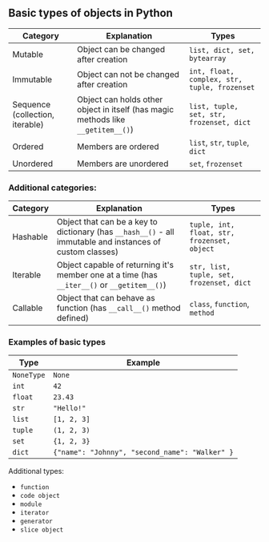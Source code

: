 ## Basic types of objects in Python

| Category    | Explanation                                  | Types|
|--|--|---|
| Mutable                | Object can be changed after creation                   | `list, dict, set, bytearray`                   |
| Immutable              | Object can not be changed after creation               | `int, float, complex, str, tuple, frozenset`        |
| Sequence (collection, iterable)  | Object can holds other object in itself (has magic methods like `__getitem__()`) |    `list, tuple, set, str, frozenset, dict` |
| Ordered| Members are ordered | `list`, `str`, `tuple`, `dict` |
| Unordered | Members are unordered | `set`, `frozenset` |

### Additional categories:
| Category    | Explanation | Types|
|--|--|---|
| Hashable               | Object that can be a key to dictionary (has `__hash__()` - all immutable and instances of custom classes) | `tuple, int, float, str, frozenset, object` |
| Iterable               | Object capable of returning it's member one at a time (has `__iter__()` or `__getitem__()`)  | `str, list, tuple, set, frozenset, dict` |
| Callable               | Object that can behave as function (has `__call__()` method defined) | `class`, `function`, `method`

### Examples of basic types

| Type | Example            |
|------|--------------------|
| `NoneType`     | `None`               |
| `int`      | `42`                 |
| `float`    | `23.43`              |
| `str`      | `"Hello!"`           |
| `list`     | `[1, 2, 3]`          |
| `tuple`    | `(1, 2, 3)`          |
| `set`      | `{1, 2, 3}`          |
| `dict`     | `{"name": "Johnny", "second_name": "Walker" }`  |


Additional types:
* `function` 
* `code object`
* `module`
* `iterator`
* `generator`
* `slice object`